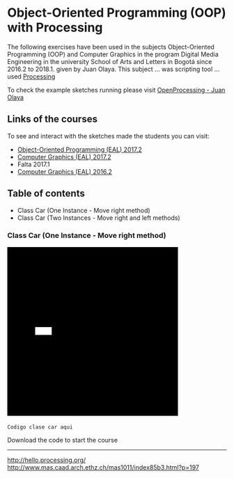 # Object-Oriented Programming (OOP) with Processing

The following exercises have been used in the subjects Object-Oriented Programming (OOP) and Computer Graphics in the program Digital Media Engineering in the university School of Arts and Letters in Bogotá since 2016.2 to 2018.1. given by Juan Olaya. This subject ... was scripting tool ... used [Processing](https://processing.org/)

To check the example sketches running please visit [OpenProcessing - Juan Olaya](https://www.openprocessing.org/user/65585/)

## Links of the courses
To see and interact with the sketches made the students you can visit:
- [Object-Oriented Programming (EAL) 2017.2](https://www.openprocessing.org/class/56631/)
- [Computer Graphics (EAL) 2017.2](https://www.openprocessing.org/class/56656/)
- Falta 2017.1
- [Computer Graphics (EAL) 2016.2](https://www.openprocessing.org/class/56330/)

## Table of contents
- Class Car (One Instance - Move right method)
- Class Car (Two Instances - Move right and left methods)


### Class Car (One Instance - Move right method)
![](Sketches/[Gif]/Exercise1.gif)

```
Codigo clase car aqui
```


Download the code to start the course




****************
http://hello.processing.org/
http://www.mas.caad.arch.ethz.ch/mas1011/index85b3.html?p=197
